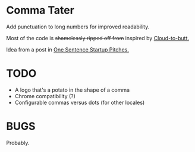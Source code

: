 # Comma Tater

Add punctuation to long numbers for improved readability.

Most of the code is ~~shamelessly ripped off from~~ inspired by [Cloud-to-butt.](https://github.com/panicsteve/cloud-to-butt/)

Idea from a post in [One Sentence Startup Pitches.](https://www.facebook.com/groups/1500321840185061/permalink/1635141953369715/)

# TODO

- A logo that's a potato in the shape of a comma
- Chrome compatibility (?)
- Configurable commas versus dots (for other locales)

# BUGS

Probably.
